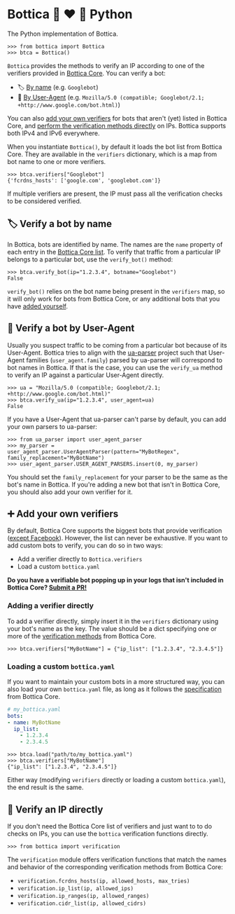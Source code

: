 # Bottica 🤖 ❤️ 🐍 Python

The Python implementation of Bottica.

```pycon
>>> from bottica import Bottica
>>> btca = Bottica()
```

`Bottica` provides the methods to verify an IP according to one of the
verifiers provided in [Bottica Core](../core#-verifiers). You can verify a bot:

* 🏷 [By name](#-verify-a-bot-by-name) (e.g. `Googlebot`)
* 📰 [By User-Agent](#-verify-a-bot-by-user-agent) (e.g. `Mozilla/5.0 (compatible; Googlebot/2.1; +http://www.google.com/bot.html)`)

You can also [add your own verifiers](#-add-your-own-verifiers) for bots that
aren't (yet) listed in Bottica Core, and
[perform the verification methods directly](#-verify-an-ip-directly) on IPs.
Bottica supports both IPv4 and IPv6 everywhere.

When you instantiate `Bottica()`, by default it loads the bot list from
Bottica Core. They are available in the `verifiers` dictionary, which is a map
from bot name to one or more verifiers.

```pycon
>>> btca.verifiers["Googlebot"]
{'fcrdns_hosts': ['google.com', 'googlebot.com']}
```

If multiple verifiers are present, the IP must pass all the verification checks
to be considered verified.


## 🏷 Verify a bot by name

In Bottica, bots are identified by name. The names are the `name` property of
each entry in the [Bottica Core list](../core/bottica.yaml). To verify that
traffic from a particular IP belongs to a particular bot, use the `verify_bot()`
method:

```pycon
>>> btca.verify_bot(ip="1.2.3.4", botname="Googlebot")
False
```

`verify_bot()` relies on the bot name being present in the `verifiers` map, so
it will only work for bots from Bottica Core, or any additional bots that you
have [added yourself](#-add-your-own-verifiers).

## 📰 Verify a bot by User-Agent

Usually you suspect traffic to be coming from a particular bot because of its
User-Agent. Bottica tries to align with the [ua-parser](https://github.com/ua-parser/uap-core) project such that User-Agent families
(`user_agent.family`) parsed by ua-parser will correspond to bot names in
Bottica. If that is the case, you can use the `verify_ua` method to verify an
IP against a particular User-Agent directly.

```pycon
>>> ua = "Mozilla/5.0 (compatible; Googlebot/2.1; +http://www.google.com/bot.html)"
>>> btca.verify_ua(ip="1.2.3.4", user_agent=ua)
False
```

If you have a User-Agent that ua-parser can't parse by default, you can add
your own parsers to ua-parser:

```pycon
>>> from ua_parser import user_agent_parser
>>> my_parser = user_agent_parser.UserAgentParser(pattern="MyBotRegex", family_replacement="MyBotName")
>>> user_agent_parser.USER_AGENT_PARSERS.insert(0, my_parser)
```

You should set the `family_replacement` for your parser to be the same
as the bot's name in Bottica. If you're adding a new bot that isn't in Bottica
Core, you should also add your own verifier for it.

## ➕ Add your own verifiers

By default, Bottica Core supports the biggest bots that provide verification
([except Facebook](../CONTRIBUTING.md#whoisasn-verifier)). However, the list
can never be exhaustive. If you want to add custom bots to verify, you can do
so in two ways:

* Add a verifier directly to `Bottica.verifiers`
* Load a custom `bottica.yaml`

**Do you have a verifiable bot popping up in your logs that isn't included
in Bottica Core? [Submit a PR!](../CONTRIBUTING.md)**

### Adding a verifier directly

To add a verifier directly, simply insert it in the `verifiers` dictionary
using your bot's name as the key. The value should be a dict specifying one or
more of the [verification methods](../core#-verifiers) from Bottica Core.

```pycon
>>> btca.verifiers["MyBotName"] = {"ip_list": ["1.2.3.4", "2.3.4.5"]}
```

### Loading a custom `bottica.yaml`

If you want to maintain your custom bots in a more structured way, you can
also load your own `bottica.yaml` file, as long as it follows the
[specification](../core) from Bottica Core.

```yaml
# my_bottica.yaml
bots:
- name: MyBotName
  ip_list:
    - 1.2.3.4
    - 2.3.4.5
```

```pycon
>>> btca.load("path/to/my_bottica.yaml")
>>> btca.verifiers["MyBotName"]
{"ip_list": ["1.2.3.4", "2.3.4.5"]}
```

Either way (modifying `verifiers` directly or loading a custom `bottica.yaml`), the end result is the same.

## 📍 Verify an IP directly

If you don't need the Bottica Core list of verifiers and just want to
to do checks on IPs, you can use the `bottica` verification functions
directly.

```pycon
>>> from bottica import verification
```

The `verification` module offers verification functions that match the names
and behavior of the corresponding verification methods from Bottica Core:
* `verification.fcrdns_hosts(ip, allowed_hosts, max_tries)`
* `verification.ip_list(ip, allowed_ips)`
* `verification.ip_ranges(ip, allowed_ranges)`
* `verification.cidr_list(ip, allowed_cidrs)`

